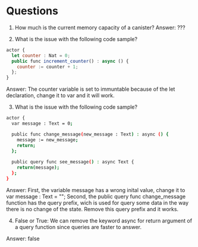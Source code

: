 # Questions

1. How much is the current memory capacity of a canister?
Answer: ???


2. What is the issue with the following code sample?
```javascript
actor {
  let counter : Nat = 0;
  public func increment_counter() : async () {
    counter := counter + 1;
  };
}
```
Answer:
The counter variable is set to immuntable because of the let declaration, change it to var and it will work.

3. What is the issue with the following code sample?
```bash 
actor {
  var message : Text = 0;

  public func change_message(new_message : Text) : async () {
    message := new_message;
    return;
  };
  
  public query func see_message() : async Text {
    return(message);
  };
}
```
Answer:
First, the variable message has a wrong inital value, change it to var message : Text = "";
Second, the public query func change_message function has the query prefix, wich is used for query some data in the way there is no change of the state. Remove this query prefix and it works.


4. False or True: We can remove the keyword async for return argument of a query function since queries are faster to answer.

Answer: 
false
